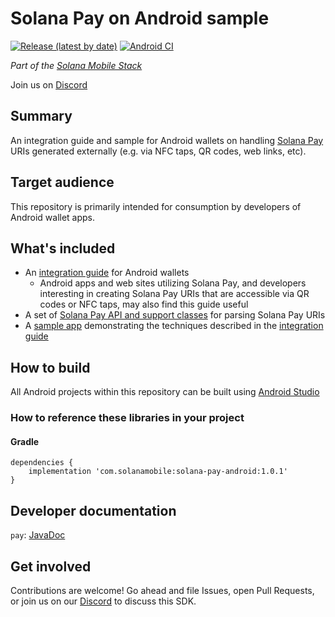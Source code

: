 # Solana Pay on Android sample

[![Release (latest by date)](https://img.shields.io/github/v/release/solana-mobile/solana-pay-android-sample)](https://github.com/solana-mobile/solana-pay-android-sample/releases/latest)
[![Android CI](https://github.com/solana-mobile/solana-pay-android-sample/actions/workflows/android.yml/badge.svg)](https://github.com/solana-mobile/solana-pay-android-sample/actions/workflows/android.yml)

_Part of the [Solana Mobile Stack](https://github.com/solana-mobile/solana-mobile-stack-sdk)_

Join us on [Discord](https://discord.gg/solanamobile)

## Summary

An integration guide and sample for Android wallets on handling [Solana Pay](https://www.solanapay.com) URIs generated externally (e.g. via NFC taps, QR codes, web links, etc). 

## Target audience

This repository is primarily intended for consumption by developers of Android wallet apps.

## What's included

- An [integration guide](docs/integration_guide.md) for Android wallets
  - Android apps and web sites utilizing Solana Pay, and developers interesting in creating Solana Pay URIs that are accessible via QR codes or NFC taps, may also find this guide useful
- A set of [Solana Pay API and support classes](pay) for parsing Solana Pay URIs
- A [sample app](app) demonstrating the techniques described in the [integration guide](docs/integration_guide.md)

## How to build

All Android projects within this repository can be built using [Android Studio](https://developer.android.com/studio)

### How to reference these libraries in your project

#### Gradle

```
dependencies {
    implementation 'com.solanamobile:solana-pay-android:1.0.1'
}
```

## Developer documentation

`pay`: [JavaDoc](https://solana-mobile.github.io/solana-pay-android-sample/pay/javadoc/index.html)

## Get involved

Contributions are welcome! Go ahead and file Issues, open Pull Requests, or join us on our [Discord](https://discord.gg/solanamobile) to discuss this SDK.
